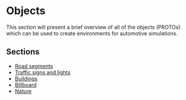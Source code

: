 # Objects

This section will present a brief overview of all of the objects (PROTOs) which
can be used to create environments for automotive simulations.

## Sections
- [Road segments](road-segments.md)
- [Traffic signs and lights](traffic-signs-and-lights.md)
- [Buildings](buildings.md)
- [Billboard](billboard.md)
- [Nature](nature.md)
